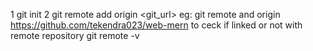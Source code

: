 <!-- initial setup -->
1 git init
2 git remote add origin <git_url>
  eg: git remote and origin https://github.com/tekendra023/web-mern
  to ceck if linked or not with remote repository
  git remote -v